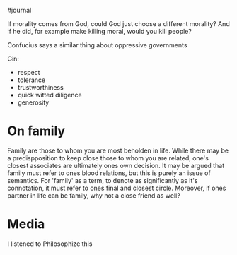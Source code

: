 #journal 

If morality comes from God, could God just choose a different morality? And if he did, for example make killing moral, would you kill people? 

Confucius says a similar thing about oppressive governments 

Gin:
- respect
- tolerance
- trustworthiness 
- quick witted diligence
- generosity 

# On family
Family are those to whom you are most beholden in life. While there may be a predispposition to keep close those to whom you are related, one's closest associates are ultimately ones own decision. It may be argued that family must refer to ones blood relations, but this is purely an issue of semantics. For 'family' as a term, to denote as significantly as it's connotation, it must refer to ones final and closest circle. Moreover, if ones partner in life can be family, why not a close friend as well?

# Media 
I listened to Philosophize this